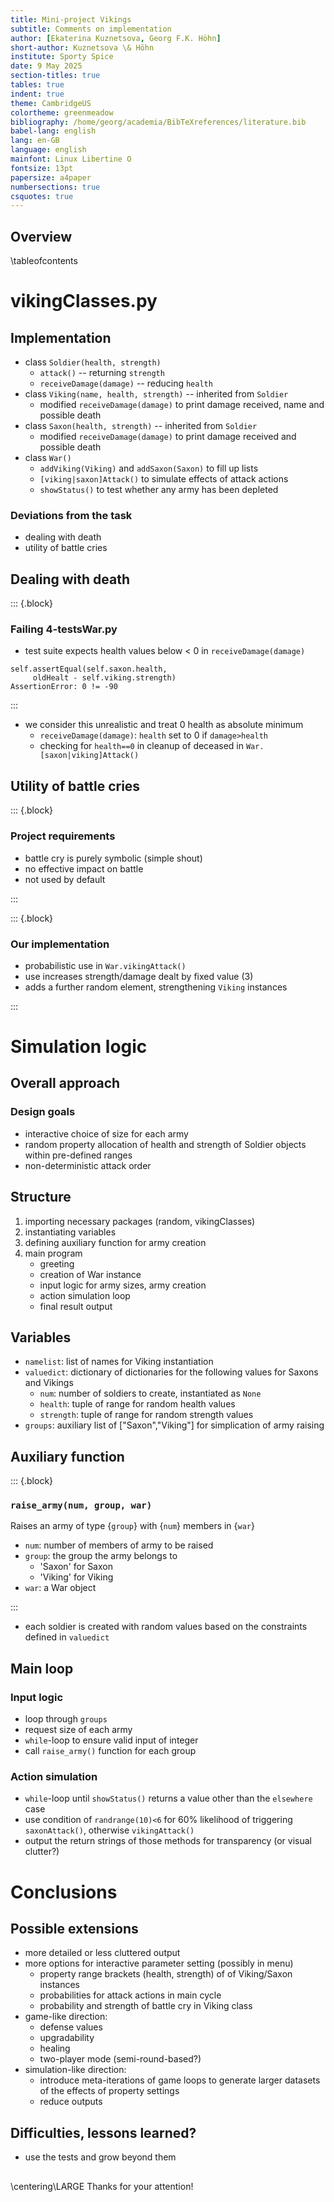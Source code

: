 ```yaml
---
title: Mini-project Vikings
subtitle: Comments on implementation
author: [Ekaterina Kuznetsova, Georg F.K. Höhn]
short-author: Kuznetsova \& Höhn
institute: Sporty Spice
date: 9 May 2025
section-titles: true
tables: true
indent: true
theme: CambridgeUS
colortheme: greenmeadow
bibliography: /home/georg/academia/BibTeXreferences/literature.bib
babel-lang: english
lang: en-GB
language: english
mainfont: Linux Libertine O
fontsize: 13pt
papersize: a4paper
numbersections: true
csquotes: true
---
```


## Overview

\tableofcontents

# vikingClasses.py

## Implementation 

- class `Soldier(health, strength)`
  - `attack()` -- returning `strength`
  - `receiveDamage(damage)` -- reducing `health`
- class `Viking(name, health, strength)` -- inherited from `Soldier`
  - modified `receiveDamage(damage)` to print damage received, name and possible death
- class `Saxon(health, strength)` -- inherited from `Soldier`
  - modified `receiveDamage(damage)` to print damage received and possible death
- class `War()`
  - `addViking(Viking)` and `addSaxon(Saxon)` to fill up lists
  - `[viking|saxon]Attack()` to simulate effects of attack actions
  - `showStatus()` to test whether any army has been depleted


### Deviations from the task

- dealing with death
- utility of battle cries

## Dealing with death



::: {.block}

### Failing 4-testsWar.py

- test suite expects health values below < 0 <!-- --> in `receiveDamage(damage)`

```
self.assertEqual(self.saxon.health, 
     oldHealt - self.viking.strength)
AssertionError: 0 != -90
```

:::

- we consider this unrealistic and treat 0 health as absolute minimum
  - `receiveDamage(damage)`: `health` set to 0 if `damage>health`
  - checking for `health==0` in cleanup of deceased in `War.[saxon|viking]Attack()`


## Utility of battle cries

::: {.block}

### Project requirements

- battle cry is purely symbolic (simple shout)
- no effective impact on battle
- not used by default

:::

::: {.block}

### Our implementation 

- probabilistic use in `War.vikingAttack()`
- use increases strength/damage dealt by fixed value (3)
- adds a further random element, strengthening `Viking` instances

:::


# Simulation logic

## Overall approach

### Design goals

- interactive choice of size for each army
- random property allocation of health and strength of Soldier objects within pre-defined ranges
- non-deterministic attack order


## Structure

1. importing necessary packages (random, vikingClasses)
2. instantiating variables
3. defining auxiliary function for army creation
4. main program
   - greeting
   - creation of War instance
   - input logic for army sizes, army creation
   - action simulation loop
   - final result output

## Variables

- `namelist`: list of names for Viking instantiation
- `valuedict`: dictionary of dictionaries for the following values for Saxons and Vikings
  - `num`: number of soldiers to create, instantiated as `None`
  - `health`: tuple of range for random health values
  - `strength`: tuple of range for random strength values
- `groups`: auxiliary list of ["Saxon","Viking"] for simplication of army raising

## Auxiliary function

::: {.block}

### `raise_army(num, group, war)`

Raises an army of type {`group`} with {`num`} members in {`war`}
    
- `num`: number of members of army to be raised
- `group`: the group the army belongs to
  - 'Saxon' for Saxon
  - 'Viking' for Viking
- `war`: a War object

:::

- each soldier is created with random values based on the constraints defined in `valuedict`


## Main loop


### Input logic

- loop through `groups`
- request size of each army
- `while`-loop to ensure valid input of integer
- call `raise_army()` function for each group


### Action simulation

- `while`-loop until `showStatus()` returns a value other than the `elsewhere` case
- use condition of `randrange(10)<6` for 60\% likelihood of triggering `saxonAttack()`, otherwise `vikingAttack()`
- output the return strings of those methods for transparency (or visual clutter?)


# Conclusions

## Possible extensions

- more detailed or less cluttered output
- more options for interactive parameter setting (possibly in menu)
  - property range brackets (health, strength) of of Viking/Saxon instances
  - probabilities for attack actions in main cycle
  - probability and strength of battle cry in Viking class
- game-like direction: 
  - defense values
  - upgradability
  - healing
  - two-player mode (semi-round-based?)
- simulation-like direction: 
  - introduce meta-iterations of game loops to generate larger datasets of the effects of property settings
  - reduce outputs
  
## Difficulties, lessons learned?

- use the tests and grow beyond them


## 

\centering\LARGE Thanks for your attention!


